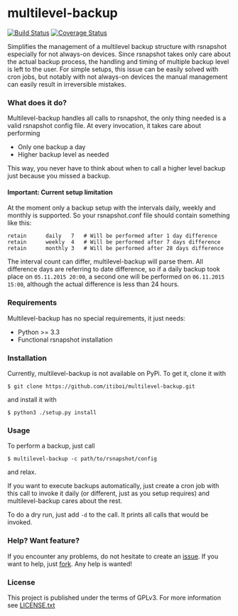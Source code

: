 # multilevel-backup

[![Build Status](https://travis-ci.org/itiboi/multilevel-backup.svg?branch=master)](https://travis-ci.org/itiboi/multilevel-backup) [![Coverage Status](https://coveralls.io/repos/itiboi/multilevel-backup/badge.svg?branch=master&service=github)](https://coveralls.io/github/itiboi/multilevel-backup?branch=master)

Simplifies the management of a multilevel backup structure with rsnapshot especially for not always-on devices.
Since rsnapshot takes only care about the actual backup process, the handling and timing of multiple backup level is
left to the user. For simple setups, this issue can be easily solved with cron jobs, but notably with not always-on devices
the manual management can easily result in irreversible mistakes. 

### What does it do?

Multilevel-backup handles all calls to rsnapshot, the only thing needed is a valid rsnapshot config file. At every
invocation, it takes care about performing

- Only one backup a day
- Higher backup level as needed

This way, you never have to think about when to call a higher level backup just because you missed a backup.

#### Important: Current setup limitation

At the moment only a backup setup with the intervals daily, weekly and monthly is supported. So your rsnapshot.conf file 
should contain something like this:

```
retain		daily	7   # Will be performed after 1 day difference
retain		weekly	4   # Will be performed after 7 days difference
retain		monthly	3   # Will be performed after 28 days difference
```

The interval count can differ, multilevel-backup will parse them. All difference days are referring to date difference,
so if a daily backup took place on `05.11.2015 20:00`, a second one will be performed on `06.11.2015 15:00`, although the
actual difference is less than 24 hours.

### Requirements

Multilevel-backup has no special requirements, it just needs:

- Python >= 3.3
- Functional rsnapshot installation

### Installation

Currently, multilevel-backup is not available on PyPi. To get it, clone it with

```
$ git clone https://github.com/itiboi/multilevel-backup.git
```

and install it with

```
$ python3 ./setup.py install
```

### Usage

To perform a backup, just call

```
$ multilevel-backup -c path/to/rsnapshot/config
```

and relax.

If you want to execute backups automatically, just create a cron job with this call to invoke it daily (or different, just
as you setup requires) and multilevel-backup cares about the rest.

To do a dry run, just add  ```-d``` to the call. It prints all calls that would be invoked. 

### Help? Want feature?

If you encounter any problems, do not hesitate to create an [issue](https://github.com/itiboi/multilevel-backup/issues).
If you want to help, just [fork](https://github.com/itiboi/multilevel-backup/fork). Any help is wanted!

### License

This project is published under the terms of GPLv3. For more information see [LICENSE.txt](LICENSE.txt)